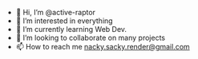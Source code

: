 - 👋 Hi, I’m @active-raptor
- 👀 I’m interested in everything
- 🌱 I’m currently learning Web Dev.
- 💞️ I’m looking to collaborate on many projects
- 📫 How to reach me nacky.sacky.render@gmail.com

<!---
active-raptor/active-raptor is a ✨ special ✨ repository because its `README.md` (this file) appears on your GitHub profile.
You can click the Preview link to take a look at your changes.
--->
